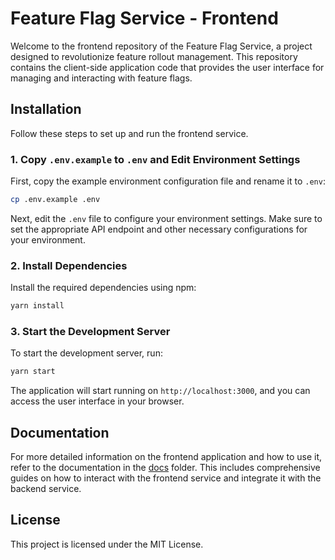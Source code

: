 # Feature Flag Service - Frontend

Welcome to the frontend repository of the Feature Flag Service, a project designed to revolutionize feature rollout management. This repository contains the client-side application code that provides the user interface for managing and interacting with feature flags.

## Installation

Follow these steps to set up and run the frontend service.

### 1. Copy `.env.example` to `.env` and Edit Environment Settings

First, copy the example environment configuration file and rename it to `.env`:
```bash
cp .env.example .env
```

Next, edit the `.env` file to configure your environment settings. Make sure to set the appropriate API endpoint and other necessary configurations for your environment.

### 2. Install Dependencies

Install the required dependencies using npm:
```bash
yarn install
```

### 3. Start the Development Server

To start the development server, run:
```bash
yarn start
```

The application will start running on `http://localhost:3000`, and you can access the user interface in your browser.

## Documentation

For more detailed information on the frontend application and how to use it, refer to the documentation in the [docs](../docs) folder. This includes comprehensive guides on how to interact with the frontend service and integrate it with the backend service.

## License

This project is licensed under the MIT License.

